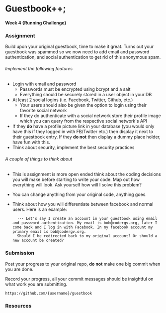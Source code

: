 # Guestbook++;
#### Week 4 {Running Challenge}

### Assignment
Build upon your original guestbook, time to make it great. Turns out your guestbook was spammed so we now need to add email and password authentication, and social authentication to get rid of this anonymous spam.

###### Implement the following features
- Login with email and password
	- Passwords must be encrypted using bcrypt and a salt
	- Everything should be securely stored in a user object in your DB
- At least 2 social logins (i.e. Facebook, Twitter, Github, etc.)
	- Your users should also be given the option to login using their favorite social network
	- If they do authenticate with a social network store their profile image which you can query from the respective social network's API
- If they __do__ have a profile picture link in your database (you would only have this if they logged in with FB/Twitter etc.) then display it next to their guestbook entry. If they __do not__ then display a dummy place holder, have fun with this.
- Think about security, implement the best security practices

###### A couple of things to think about
- This is assignment is more open ended think about the coding decisions you will make before starting to write your code. Map out how everything will look. Ask yourself how will I solve this problem?
- You can change anything from your original code, anything goes.
- Think about how you will differentiate between facebook and normal users. Here is an example:

		⋅⋅⋅ Let's say I create an account in your guestbook using email and password authentication. My email is bob@codergv.org, later I come back and I log in with Facebook. In my facebook account my primary email is bob@codergv.org. 
		Should I be redirected back to my original account? Or should a new account be created?

### Submission

Post your progress to your original repo, __do not__ make one big commit when you are done. 

Record your progress, all your commit messages should be insightful on what work you are submitting.

```
https://github.com/{username}/guestbook
```

### Resources
